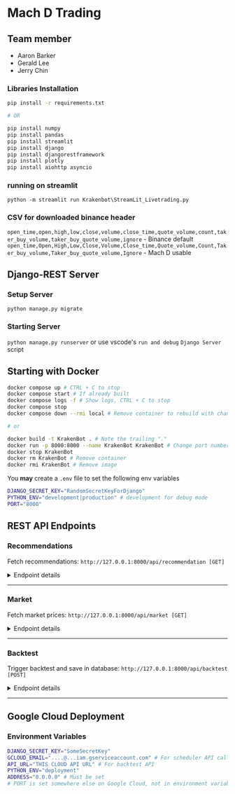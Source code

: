 # Mach D Trading
## Team member
- Aaron Barker
- Gerald Lee
- Jerry Chin

### Libraries Installation
```bash
pip install -r requirements.txt

# OR

pip install numpy
pip install pandas
pip install streamlit
pip install django
pip install djangorestframework
pip install plotly
pip install aiohttp asyncio
```

### running on streamlit
`python -m streamlit run Krakenbot\StreamLit_Livetrading.py`

### CSV for downloaded binance header
`open_time,open,high,low,close,volume,close_time,quote_volume,count,taker_buy_volume,taker_buy_quote_volume,ignore` - Binance default
`open_time,Open,High,Low,Close,Volume,Close_time,Quote_volume,Count,Taker_buy_volume,Taker_buy_quote_volume,Ignore` - Mach D usable

## Django-REST Server
### Setup Server
`python manage.py migrate`

### Starting Server
`python manage.py runserver` or use vscode's `run and debug` `Django Server` script

## Starting with Docker
```bash
docker compose up # CTRL + C to stop
docker compose start # If already built
docker compose logs -f # Show logs, CTRL + C to stop
docker compose stop
docker compose down --rmi local # Remove container to rebuild with changes

# or

docker build -t KrakenBot . # Note the trailing "."
docker run -p 8000:8000 --name KrakenBot KrakenBot # Change port number [8000:8000] if needed
docker stop KrakenBot
docker rm KrakenBot # Remove container
docker rmi KrakenBot # Remove image
```

You **may** create a `.env` file to set the following env variables
```bash
DJANGO_SECRET_KEY="RandomSecretKeyForDjango"
PYTHON_ENV="development|production" # development for debug mode
PORT="8000"
```

## REST API Endpoints
### Recommendations

Fetch recommendations: `http://127.0.0.1:8000/api/recommendation [GET]`

<details>
<summary>
Endpoint details
</summary>

```
URL: http://127.0.0.1:8000/api/recommendation
Query: token_id, timeframe
Response:
[
  {
    "token_id": string,
    "timeframe": string,
    "strategy": string,
    "profit": number,
    "profit_percent": number,
    "summary": string,
    "strategy_description": string,
    "updated_on": Date
  },
  ...
]
```

#### Example
```
Request: http://127.0.0.1:8000/api/recommendation?token_id=btc&timeframe=4h
Response:
[
  {
    "token_id": "BTC",
    "timeframe": "4h",
    "strategy": "MACD & Donchian (Breakout and momentum confirmation, 1H)",
    "profit": 22713.315808518673,
    "profit_percent": 127.13315808518672,
    "summary": "Summary",
    "strategy_description": "Strategy Description"
    "updated_on": "2024-06-17T14:22:20.913234Z"
  }
]
```
</details>

<hr/>

### Market

Fetch market prices: `http://127.0.0.1:8000/api/market [GET]`

<details>
<summary>
Endpoint details
</summary>

```
URL: http://127.0.0.1:8000/api/market
Query: token_id
Response:
[
  {
    "token": string,
    "price": number
  },
  ...
]
```

#### Example
```
Request: http://127.0.0.1:8000/api/market?token_id=eth
Response:
[
  {
    "token": "ETH",
    "price": 2725.45
  }
]
```
</details>

<hr/>

### Backtest

Trigger backtest and save in database: `http://127.0.0.1:8000/api/backtest [POST]`

<details>
<summary>
Endpoint details
</summary>

```
URL: http://127.0.0.1:8000/api/backtest
Authorization: Bearer {Google_OIDC_Token}
Response:
None (Status: 200)
```

#### Example
```
Request: http://127.0.0.1:8000/api/backtest
Authorization: Bearer ANY_VALID_TOKEN
Response:
None (Status: 200)
```
</details>

<hr/>

## Google Cloud Deployment
### Environment Variables
```bash
DJANGO_SECRET_KEY="SomeSecretKey"
GCLOUD_EMAIL="....@...iam.gserviceaccount.com" # For scheduler API call for backtest
API_URL="THIS CLOUD API URL" # For backtest API
PYTHON_ENV="deployment"
ADDRESS="0.0.0.0" # Must be set
# PORT is set somewhere else on Google Cloud, not in environment variable
```
